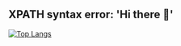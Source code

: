 ## XPATH syntax error: 'Hi there 👋'

[![Top Langs](https://github-readme-stats.vercel.app/api/top-langs/?username=lebr0nli&layout=compact)](https://github.com/lebr0nli?tab=repositories)
